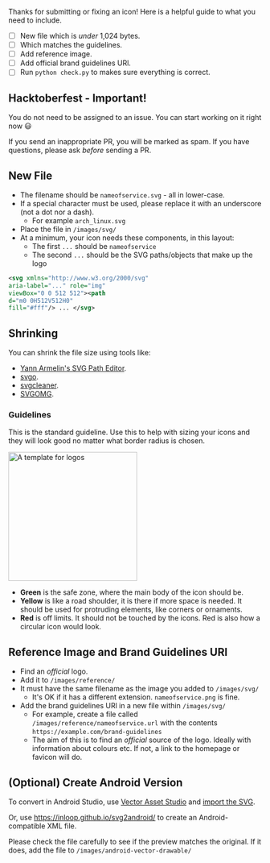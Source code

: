 Thanks for submitting or fixing an icon! Here is a helpful guide to what you need to include.

- [ ] New file which is *under* 1,024 bytes.
- [ ] Which matches the guidelines.
- [ ] Add reference image.
- [ ] Add official brand guidelines URl.
- [ ] Run `python check.py` to makes sure everything is correct.

## Hacktoberfest - Important!

You do not need to be assigned to an issue. You can start working on it right now 😃

If you send an inappropriate PR, you will be marked as spam. If you have questions, please ask *before* sending a PR.

## New File

* The filename should be `nameofservice.svg` - all in lower-case.
* If a special character must be used, please replace it with an underscore (not a dot nor a dash). 
   * For example `arch_linux.svg`
* Place the file in `/images/svg/`
* At a minimum, your icon needs these components, in this layout:
  * The first `...` should be `nameofservice`
  * The second `...` should be the SVG paths/objects that make up the logo

```svg
<svg xmlns="http://www.w3.org/2000/svg"
aria-label="..." role="img"
viewBox="0 0 512 512"><path
d="m0 0H512V512H0"
fill="#fff"/> ... </svg>
```

## Shrinking

You can shrink the file size using tools like:
* [Yann Armelin's SVG Path Editor](https://yqnn.github.io/svg-path-editor/).
* [svgo](https://svgo.dev/).
* [svgcleaner](https://github.com/RazrFalcon/svgcleaner).
* [SVGOMG](https://jakearchibald.github.io/svgomg/).

### Guidelines

This is the standard guideline. Use this to help with sizing your icons and they will look good no matter what border radius is chosen.

<img src="https://edent.github.io/SuperTinyIcons/images/guidelines/guideline.svg" width="256" alt="A template for logos" />

- **Green** is the safe zone, where the main body of the icon should be.
- **Yellow** is like a road shoulder, it is there if more space is needed. It should be used for protruding elements, like corners or ornaments.
- **Red** is off limits. It should not be touched by the icons. Red is also how a circular icon would look.

## Reference Image and Brand Guidelines URl

* Find an *official* logo.
* Add it to `/images/reference/`
* It must have the same filename as the image you added to `/images/svg/`
   * It's OK if it has a different extension. `nameofservice.png` is fine.
* Add the brand guidelines URl in a new file within `/images/svg/`
   * For example, create a file called `/images/reference/nameofservice.url` with the contents `https://example.com/brand-guidelines`
   * The aim of this is to find an *official* source of the logo. Ideally with information about colours etc. If not, a link to the homepage or favicon will do.

## (Optional) Create Android Version

To convert in Android Studio, use [Vector Asset Studio](https://developer.android.com/studio/write/vector-asset-studio#running) and [import the SVG](https://developer.android.com/studio/write/vector-asset-studio#svg).

Or, use https://inloop.github.io/svg2android/ to create an Android-compatible XML file.

Please check the file carefully to see if the preview matches the original. If it does, add the file to `/images/android-vector-drawable/`